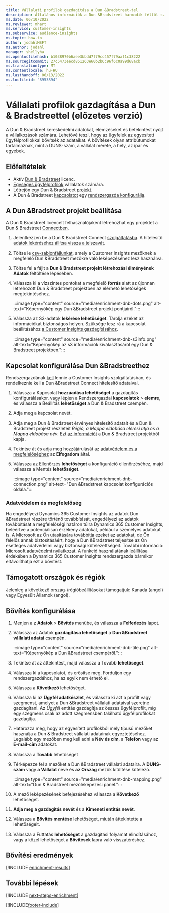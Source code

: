 ```yaml
---
title: Vállalati profilok gazdagítása a Dun &Bradstreet-tel
description: Általános információk a Dun &Bradstreet harmadik féltől származó gazdagításáról.
ms.date: 06/10/2022
ms.reviewer: mhart
ms.service: customer-insights
ms.subservice: audience-insights
ms.topic: how-to
author: jodahlMSFT
ms.author: jodahl
manager: shellyha
ms.openlocfilehash: b1038970b6aee3bbdd7f79cc457f79aaf1c38222
ms.sourcegitcommit: 27c5473eecd851263e60b2b6c96f6c0a99d68acb
ms.translationtype: MT
ms.contentlocale: hu-HU
ms.lasthandoff: 06/13/2022
ms.locfileid: "8953894"
---
```

# <a name="enrichment-of-company-profiles-with-dun--bradstreet-preview"></a>Vállalati profilok gazdagítása a Dun & Bradstreettel (előzetes verzió)

A Dun & Bradstreet kereskedelmi adatokat, elemzéseket és betekintést nyújt a vállalkozások számára. Lehetővé teszi, hogy az ügyfelek az egyesített ügyfélprofilokkal bővítsék az adataikat. A bővítések olyan attribútumokat tartalmaznak, mint a DUNS-szám, a vállalat mérete, a hely, az ipar és egyebek.

## <a name="prerequisites"></a>Előfeltételek

- Aktív [Dun & Bradstreet](https://www.dnb.com/marketing/media/give-your-data-a-boost.html?source=microsoft_audience_insights) licenc.
- [Egységes ügyfélprofilok](customer-profiles.md) vállalatok számára.
- Létrejön egy Dun & Bradstreet [projekt](#set-up-your-dun--bradstreet-project).
- A Dun & Bradstreet [kapcsolatot](connections.md) egy [rendszergazda konfigurálja](#configure-a-connection-for-dun--bradstreet).

## <a name="set-up-your-dun--bradstreet-project"></a>A Dun &Bradstreet projekt beállítása

A Dun & Bradstreet licencelt felhasználójaként létrehozhat egy projektet a Dun & Bradstreet [Connectben](https://connect.dnb.com?lead_source=microsoft_audienceinsights).

1. Jelentkezzen be a Dun & Bradstreet Connect [szolgáltatásba](https://connect.dnb.com?lead_source=microsoft_audienceinsights). A hitelesítő [adatok lekéréséhez állítsa vissza a jelszavát](https://sso.dnb.com/signin/forgot-password?lead_source=microsoft_audienceinsights).

1. Töltse le [csv-sablonfájlunkat](https://c360devenrichment.blob.core.windows.net/mapping/DnBCIdatamapping.csv), amely a Customer Insights mezőknek a megfelelő Dun &Bradstreet mezőkre való leképezéséhez lesz használva.

1. Töltse fel a fájlt a **Dun & Bradstreet projekt létrehozási élményének Adatok** feltöltése lépésében.

1. Válassza ki a vízszintes pontokat a megfelelő **forrás** alatt az újonnan létrehozott Dun & Bradstreet projektben az elérhető lehetőségek megtekintéséhez.

   :::image type="content" source="media/enrichment-dnb-dots.png" alt-text="Képernyőkép egy Dun &Bradstreet projekt pontjairól.":::

1. Válassza az S3-adatok **lekérése lehetőséget**. Tárolja ezeket az információkat biztonságos helyen. Szüksége lesz rá a kapcsolat beállításához [a Customer Insights gazdagításához](#configure-a-connection-for-dun--bradstreet).

   :::image type="content" source="media/enrichment-dnb-s3info.png" alt-text="Képernyőkép az s3 információk kiválasztásáról egy Dun & Bradstreet projektben.":::

## <a name="configure-a-connection-for-dun--bradstreet"></a>Kapcsolat konfigurálása Dun &Bradstreethez

Rendszergazdának [kell](permissions.md#admin) lennie a Customer Insights szolgáltatásban, és rendelkeznie kell a Dun &Bradstreet Connect hitelesítő adataival.

1. Válassza a Kapcsolat **hozzáadása lehetőséget** a gazdagítás konfigurálásakor, vagy lépjen a Rendszergazdai **kapcsolatok** > **elemre**, és válassza a Beállítás **lehetőséget** a Dun & Bradstreet csempén.

1. Adja meg a kapcsolat nevét.

1. Adja meg a Dun & Bradstreet érvényes hitelesítő adatait és a Dun & Bradstreet projekt részleteit *Régió, a Mappa eldobása elérési útja és a Mappa eldobása név*. Ezt [az információt](#set-up-your-dun--bradstreet-project) a Dun & Bradstreet projektből kapja.

1. Tekintse át és adja meg hozzájárulását az [adatvédelem és a megfelelőséghez](#data-privacy-and-compliance) az **Elfogadom** által.

1. Válassza az Ellenőrzés **lehetőséget** a konfiguráció ellenőrzéséhez, majd válassza a Mentés **lehetőséget**.

   :::image type="content" source="media/enrichment-dnb-connection.png" alt-text="Dun &Bradstreet kapcsolat konfigurációs oldala.":::

### <a name="data-privacy-and-compliance"></a>Adatvédelem és megfelelőség

Ha engedélyezi Dynamics 365 Customer Insights az adatok Dun &Bradstreet részére történő továbbítását, engedélyezi az adatok továbbítását a megfelelőségi határon túlra Dynamics 365 Customer Insights, beleértve a potenciálisan érzékeny adatokat, például a személyes adatokat is. A Microsoft az Ön utasítására továbbítja ezeket az adatokat, de Ön felelős annak biztosításáért, hogy a Dun &Bradstreet teljesítse az Ön esetleges adatvédelmi vagy biztonsági kötelezettségeit. További információ: [Microsoft adatvédelmi nyilatkozat](https://go.microsoft.com/fwlink/?linkid=396732).
A funkció használatának leállítása érdekében a Dynamics 365 Customer Insights rendszergazda bármikor eltávolíthatja ezt a bővítést.

## <a name="supported-countries-or-regions"></a>Támogatott országok és régiók

Jelenleg a következő ország-/régióbeállításokat támogatjuk: Kanada (angol) vagy Egyesült Államok (angol).

## <a name="configure-the-enrichment"></a>Bővítés konfigurálása

1. Menjen a z **Adatok** > **Bővítés** menübe, és válassza a **Felfedezés** lapot.

1. Válassza az Adatok **gazdagítása lehetőséget** a **Dun &Bradstreet vállalati adatai** csempén.

   :::image type="content" source="media/enrichment-dnb-tile.png" alt-text="Képernyőkép a Dun &Bradstreet csempéről.":::

1. Tekintse át az áttekintést, majd válassza a Tovább **lehetőséget**.

1. Válassza ki a kapcsolatot, és erősítse meg. Forduljon egy rendszergazdához, ha az egyik nem érhető el.

1. Válassza a **Következő** lehetőséget.

1. Válassza ki az **Ügyfél adatkészlet**, és válassza ki azt a profilt vagy szegmenst, amelyet a Dun &Bradstreet vállalati adataival szeretne gazdagítani. Az *Ügyfél* entitás gazdagítja az összes ügyfélprofilt, míg egy szegmens csak az adott szegmensben található ügyfélprofilokat gazdagítja.

1. Határozza meg, hogy az egyesített profilokból mely típusú mezőket használja a Dun & Bradstreet vállalati adatainak egyeztetéséhez. Legalább egy mezőben meg kell adni a **Név és cím**, a **Telefon** vagy az **E-mail-cím** adatokat.

1. Válassza a **Tovább** lehetőséget

1. Térképezze fel a mezőket a Dun &Bradstreet vállalati adataira. A **DUNS-szám** vagy **a Vállalat** neve és **az Ország** mezők kitöltése kötelező.

      :::image type="content" source="media/enrichment-dnb-mapping.png" alt-text="Dun & Bradstreet mezőleképezési panel.":::

1. A mező leképezésének befejezéséhez válassza a **Következő** lehetőséget.

1. **Adja meg a gazdagítás nevét** és a **Kimeneti entitás nevét**.

1. Válassza a **Bővítés mentése** lehetőséget, miután áttekintette a lehetőségeit.

1. Válassza a Futtatás **lehetőséget** a gazdagítási folyamat elindításához, vagy a közel lehetőséget a **Bővítések** lapra való visszatéréshez.

## <a name="enrichment-results"></a>Bővítési eredmények

[!INCLUDE [enrichment-results](includes/enrichment-results.md)]

## <a name="next-steps"></a>További lépések

[!INCLUDE [next-steps-enrichment](includes/next-steps-enrichment.md)]

[!INCLUDE[footer-include](includes/footer-banner.md)]
